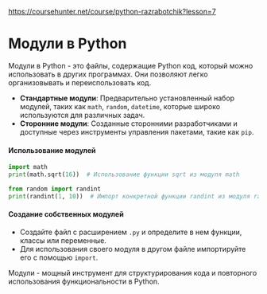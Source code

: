 https://coursehunter.net/course/python-razrabotchik?lesson=7

# Модули в Python

Модули в Python - это файлы, содержащие Python код, который можно использовать в других программах. Они позволяют легко организовывать и переиспользовать код. 

- **Стандартные модули**: Предварительно установленный набор модулей, таких как `math`, `random`, `datetime`, которые широко используются для различных задач.
- **Сторонние модули**: Созданные сторонними разработчиками и доступные через инструменты управления пакетами, такие как `pip`.

#### Использование модулей
```python
import math
print(math.sqrt(16))  # Использование функции sqrt из модуля math

from random import randint
print(randint(1, 10))  # Импорт конкретной функции randint из модуля random
```

#### Создание собственных модулей
- Создайте файл с расширением `.py` и определите в нем функции, классы или переменные.
- Для использования своего модуля в другом файле импортируйте его с помощью `import`.

Модули - мощный инструмент для структурирования кода и повторного использования функциональности в Python.